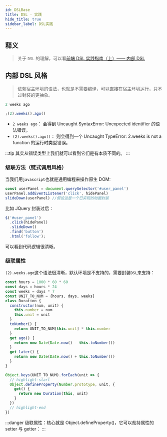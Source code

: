 ```yaml
---
id: DSLBase
title: DSL - 实践
hide_title: true
sidebar_label: DSL实践
---
```


## 释义

> 关于 `DSL` 的理解，可以看[前端 DSL 实践指南（上）—— 内部 DSL](https://www.zhihu.com/column/p/107947462)

## 内部 DSL 风格

> 依赖宿主环境的语法，也就是不需要编译，可以直接在宿主环境运行，只不过封装的更抽象。

```javascript title="外部DSL"
2 weeks ago
```

```javascript title="内部DSL"
;(2).weeks().ago()
```

- `2 weeks ago`： 会得到 Uncaught SyntaxError: Unexpected identifier 的语法错误。
- `(2).weeks().ago()`： 则会得到一个 Uncaught TypeError: 2.weeks is not a function 的运行时类型错误。

:::tip
其实从错误类型上我们就可以看到它们是有本质不同的。
:::

### 级联方法（链式调用风格）

当我们用`javascript`也就是通用编程来操作原生 DOM:

```javascript
const userPanel = document.querySelector('#user_panel')
userPanel.addEventListener('click', hidePanel)
slideDown(userPanel) //假设这是一个已实现的动画封装
```

比如 JQuery 封装过后：

<!-- prettier-ignore -->
```javascript
$('#user_panel')
  .click(hidePanel)
  .slideDown()
  .find('button')
  .html('follow');
```

可以看到代码逻辑很清晰。

### 级联属性

`(2).weeks.ago`这个语法很清晰，默认环境是不支持的，需要封装`DSL`来支持：

```javascript
const hours = 1000 * 60 * 60
const days = hours * 24
const weeks = days * 7
const UNIT_TO_NUM = {hours, days, weeks}
class Duration {
  constructor(num, unit) {
    this.number = num
    this.unit = unit
  }
  toNumber() {
    return UNIT_TO_NUM[this.unit] * this.number
  }
  get ago() {
    return new Date(Date.now() - this.toNumber())
  }
  get later() {
    return new Date(Date.now() + this.toNumber())
  }
}

Object.keys(UNIT_TO_NUM).forEach(unit => {
  // highlight-start
  Object.defineProperty(Number.prototype, unit, {
    get() {
      return new Duration(this, unit)
    }
  })
  // highlight-end
})
```

:::danger
级联属性：核心就是 Object.defineProperty()，它可以劫持属性的 setter 与 getter：
:::

